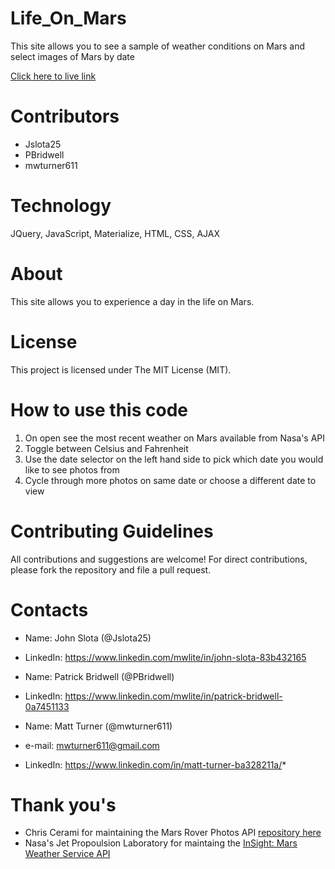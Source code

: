 # Life_On_Mars
This site allows you to see a sample of weather conditions on Mars and select images of Mars by date

[Click here to live link](https://mwturner611.github.io/Life_On_Mars/)

# Contributors
* Jslota25
* PBridwell
* mwturner611

# Technology
JQuery, JavaScript, Materialize, HTML, CSS, AJAX

# About
This site allows you to experience a day in the life on Mars. 

# License
This project is licensed under The MIT License (MIT).

# How to use this code
1. On open see the most recent weather on Mars available from Nasa's API
2. Toggle between Celsius and Fahrenheit
3. Use the date selector on the left hand side to pick which date you would like to see photos from
4. Cycle through more photos on same date or choose a different date to view


# Contributing Guidelines
All contributions and suggestions are welcome! For direct contributions, please fork the repository and file a pull request.

# Contacts
* Name: John Slota (@Jslota25)
* LinkedIn: https://www.linkedin.com/mwlite/in/john-slota-83b432165

* Name: Patrick Bridwell (@PBridwell)
* LinkedIn: https://www.linkedin.com/mwlite/in/patrick-bridwell-0a7451133

* Name: Matt Turner (@mwturner611)
* e-mail: mwturner611@gmail.com
* LinkedIn: https://www.linkedin.com/in/matt-turner-ba328211a/*

# Thank you's
* Chris Cerami for maintaining the Mars Rover Photos API [repository here](https://github.com/chrisccerami/mars-photo-api)
* Nasa's Jet Propoulsion Laboratory for maintaing the [InSight: Mars Weather Service API](https://api.nasa.gov/)

